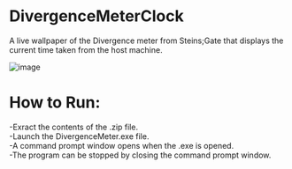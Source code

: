 # DivergenceMeterClock
A live wallpaper of the Divergence meter from Steins;Gate that displays the current time taken from the host machine.

![image](https://github.com/Unknnownnn/DivergenceMeterClock/assets/143204520/b7fd3f59-1ad7-489b-b1e9-fd3ca95d47ad)

# How to Run:  
-Exract the contents of the .zip file.  
-Launch the DivergenceMeter.exe file.  
-A command prompt window opens when the .exe is opened.  
-The program can be stopped by closing the command prompt window.  


